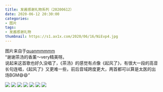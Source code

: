 ```yaml
---
title: 发酱感谢礼物系列（20200612）
date: 2020-06-12 20:30:00
categories:
- 图片
tags:
- 发酱感谢礼物
thumbnail: https://s1.ax1x.com/2020/06/16/NiEvp4.jpg
---
```


图片来自于<a href="https://weibo.com/p/1005051720171447" target="_blank">quanmmmmm</a><br/>“谢谢茶汤的香薰～very精美呀。<br/>说起来这首歌也好久没唱了，《茶汤》的感觉有点像《起风了》，有很大一段的高音长句连唱，《起风了》又更难一些，前后音域跨度更大，两首都可以算是太医的出场BGM😄😄”

<!-- 下列图片中，第一张为 thumbnail 图。 -->

![](https://s1.ax1x.com/2020/06/16/NiEvp4.jpg)
![](https://s1.ax1x.com/2020/06/16/NiEx1J.jpg)
![](https://s1.ax1x.com/2020/06/16/NiEzc9.jpg)
![](https://s1.ax1x.com/2020/06/16/NiEXhF.jpg)
![](https://s1.ax1x.com/2020/06/16/NiEOtU.jpg)
![](https://s1.ax1x.com/2020/06/16/NiVSXR.jpg)
![](https://s1.ax1x.com/2020/06/16/NiV9n1.jpg)